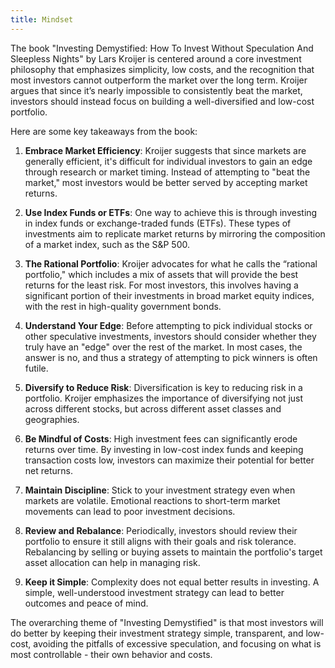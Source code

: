 ```yaml
---
title: Mindset
---
```


The book "Investing Demystified: How To Invest Without Speculation And Sleepless Nights" by Lars Kroijer is centered around a core investment philosophy that emphasizes simplicity, low costs, and the recognition that most investors cannot outperform the market over the long term. Kroijer argues that since it’s nearly impossible to consistently beat the market, investors should instead focus on building a well-diversified and low-cost portfolio.

Here are some key takeaways from the book:

1. **Embrace Market Efficiency**: Kroijer suggests that since markets are generally efficient, it's difficult for individual investors to gain an edge through research or market timing. Instead of attempting to "beat the market," most investors would be better served by accepting market returns.

2. **Use Index Funds or ETFs**: One way to achieve this is through investing in index funds or exchange-traded funds (ETFs). These types of investments aim to replicate market returns by mirroring the composition of a market index, such as the S&P 500.

3. **The Rational Portfolio**: Kroijer advocates for what he calls the “rational portfolio," which includes a mix of assets that will provide the best returns for the least risk. For most investors, this involves having a significant portion of their investments in broad market equity indices, with the rest in high-quality government bonds.

4. **Understand Your Edge**: Before attempting to pick individual stocks or other speculative investments, investors should consider whether they truly have an "edge" over the rest of the market. In most cases, the answer is no, and thus a strategy of attempting to pick winners is often futile.

5. **Diversify to Reduce Risk**: Diversification is key to reducing risk in a portfolio. Kroijer emphasizes the importance of diversifying not just across different stocks, but across different asset classes and geographies.

6. **Be Mindful of Costs**: High investment fees can significantly erode returns over time. By investing in low-cost index funds and keeping transaction costs low, investors can maximize their potential for better net returns.

7. **Maintain Discipline**: Stick to your investment strategy even when markets are volatile. Emotional reactions to short-term market movements can lead to poor investment decisions.

8. **Review and Rebalance**: Periodically, investors should review their portfolio to ensure it still aligns with their goals and risk tolerance. Rebalancing by selling or buying assets to maintain the portfolio's target asset allocation can help in managing risk.

9. **Keep it Simple**: Complexity does not equal better results in investing. A simple, well-understood investment strategy can lead to better outcomes and peace of mind.

The overarching theme of "Investing Demystified" is that most investors will do better by keeping their investment strategy simple, transparent, and low-cost, avoiding the pitfalls of excessive speculation, and focusing on what is most controllable - their own behavior and costs.